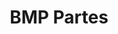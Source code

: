 ---
title: "BMP Partes"
url: /guatemala-city/bmp-partes-bulevar-liberacion/
shop: piezas de automóviles
---